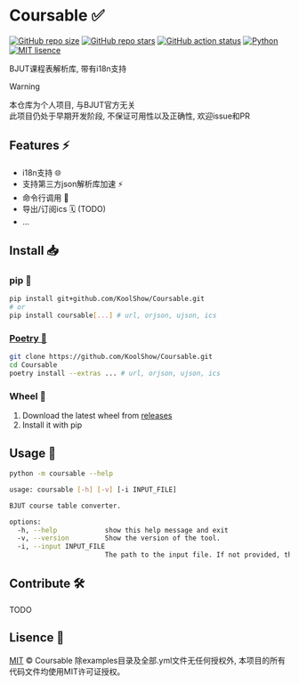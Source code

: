 # Coursable ✅

[![GitHub repo size](https://img.shields.io/github/repo-size/KoolShow/Coursable?style=for-the-badge)](https://github.com/KoolShow/Coursable)
[![GitHub repo stars](https://img.shields.io/github/stars/KoolShow/Coursable?style=for-the-badge)](https://github.com/KoolShow/Coursable/stargazers)
[![GitHub action status](https://github.com/KoolShow/Coursable/workflows/CI/badge.svg)](https://github.com/KoolShow/Coursable/actions)
[![Python](https://img.shields.io/badge/Python-3.13-FFD43B?style=for-the-badge&logo=python&logoColor=blue)](https://docs.python.org/3/whatsnew/3.13.html)
[![MIT lisence](https://img.shields.io/badge/Lisence-MIT-green?style=for-the-badge)](https://github.com/KoolShow/Coursable/blob/main/LICENSE)

BJUT课程表解析库, 带有i18n支持

> [!WARNING]
> 本仓库为个人项目, 与BJUT官方无关 \
> 此项目仍处于早期开发阶段, 不保证可用性以及正确性, 欢迎issue和PR

## Features ⚡

- i18n支持 🌐
- 支持第三方json解析库加速 ⚡
- 命令行调用 📝
- 导出/订阅ics 🗓️ (TODO)
- ...

## Install 📥

### pip 🚀

```bash
pip install git+github.com/KoolShow/Coursable.git
# or
pip install coursable[...] # url, orjson, ujson, ics
```

### [Poetry 📜](https://python-poetry.org/)

```bash
git clone https://github.com/KoolShow/Coursable.git
cd Coursable
poetry install --extras ... # url, orjson, ujson, ics
```

### Wheel 🛞

1. Download the latest wheel from [releases](https://github.com/KoolShow/Coursable/releases)
2. Install it with pip

## Usage 📄

```bash
python -m coursable --help
```

```bash
usage: coursable [-h] [-v] [-i INPUT_FILE]

BJUT course table converter.

options:
  -h, --help            show this help message and exit
  -v, --version         Show the version of the tool.
  -i, --input INPUT_FILE
                        The path to the input file. If not provided, the input will be the default example.
```

## Contribute 🛠️

TODO

## Lisence 📃

[MIT](https://github.com/Coursable/blob/master/LICENSE) © Coursable
除examples目录及全部.yml文件无任何授权外, 本项目的所有代码文件均使用MIT许可证授权。
